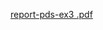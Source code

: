 [report-pds-ex3 .pdf](https://github.com/anestiskaim11/pds-ex3/files/8355819/report-pds-ex3.pdf)



